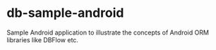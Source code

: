 # db-sample-android
Sample Android application to illustrate the concepts of Android ORM libraries like DBFlow etc.
